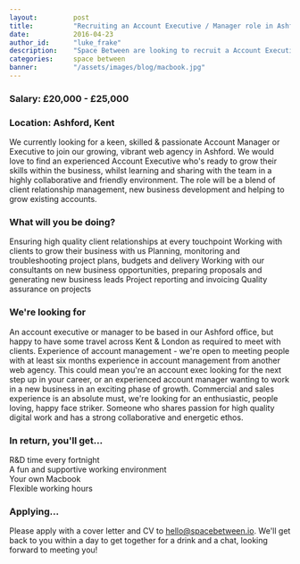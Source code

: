 ```yaml
---
layout:         post
title:          "Recruiting an Account Executive / Manager role in Ashford"
date:           2016-04-23
author_id:      "luke_frake"
description:    "Space Between are looking to recruit a Account Executive / Manger to join their growing team in Ashford, Kent"
categories:     space between
banner:         "/assets/images/blog/macbook.jpg"
---
```


### Salary: £20,000 - £25,000

### Location: Ashford, Kent

We currently looking for a keen, skilled & passionate Account Manager or Executive to join our growing, vibrant web agency in Ashford.
We would love to find an experienced Account Executive who's ready to grow their skills within the business, whilst learning and sharing with the team in a highly collaborative and friendly environment. The role will be a blend of client relationship management, new business development and helping to grow existing accounts. 

### What will you be doing?
Ensuring high quality client relationships at every touchpoint
Working with clients to grow their business with us
Planning, monitoring and troubleshooting project plans, budgets and delivery
Working with our consultants on new business opportunities, preparing proposals and generating new business leads
Project reporting and invoicing
Quality assurance on projects 

### We're looking for
An account executive or manager to be based in our Ashford office, but happy to have some travel across Kent & London as required to meet with clients.
Experience of account management - we're open to meeting people with at least six months experience in account management from another web agency. This could mean you're an account exec looking for the next step up in your career, or an experienced account manager wanting to work in a new business in an exciting phase of growth.
Commercial and sales experience is an absolute must, we're looking for an enthusiastic, people loving, happy face striker.
Someone who shares passion for high quality digital work and has a strong collaborative and energetic ethos.


### In return, you'll get...
R&D time every fortnight<br/>
A fun and supportive working environment<br/>
Your own Macbook<br/>
Flexible working hours<br/>

### Applying...
Please apply with a cover letter and CV to <a href="mailto:hello@spacebetween.io">hello@spacebetween.io</a>.
We'll get back to you within a day to get together for a drink and a chat, looking forward to meeting you!